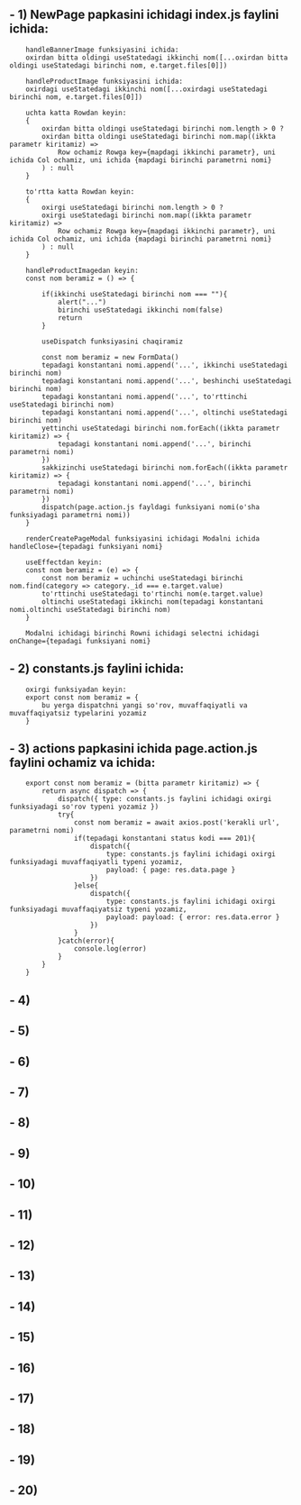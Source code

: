## - 1) NewPage papkasini ichidagi index.js faylini ichida:
        handleBannerImage funksiyasini ichida:
        oxirdan bitta oldingi useStatedagi ikkinchi nom([...oxirdan bitta oldingi useStatedagi birinchi nom, e.target.files[0]])

        handleProductImage funksiyasini ichida:
        oxirdagi useStatedagi ikkinchi nom([...oxirdagi useStatedagi birinchi nom, e.target.files[0]])

        uchta katta Rowdan keyin:
        {
            oxirdan bitta oldingi useStatedagi birinchi nom.length > 0 ?
            oxirdan bitta oldingi useStatedagi birinchi nom.map((ikkta parametr kiritamiz) => 
                Row ochamiz Rowga key={mapdagi ikkinchi parametr}, uni ichida Col ochamiz, uni ichida {mapdagi birinchi parametrni nomi}
            ) : null
        }

        to'rtta katta Rowdan keyin:
        {
            oxirgi useStatedagi birinchi nom.length > 0 ?
            oxirgi useStatedagi birinchi nom.map((ikkta parametr kiritamiz) => 
                Row ochamiz Rowga key={mapdagi ikkinchi parametr}, uni ichida Col ochamiz, uni ichida {mapdagi birinchi parametrni nomi}
            ) : null
        }

        handleProductImagedan keyin:
        const nom beramiz = () => {

            if(ikkinchi useStatedagi birinchi nom === ""){
                alert("...")
                birinchi useStatedagi ikkinchi nom(false)
                return
            }

            useDispatch funksiyasini chaqiramiz

            const nom beramiz = new FormData()
            tepadagi konstantani nomi.append('...', ikkinchi useStatedagi birinchi nom)
            tepadagi konstantani nomi.append('...', beshinchi useStatedagi birinchi nom)
            tepadagi konstantani nomi.append('...', to'rttinchi useStatedagi birinchi nom)
            tepadagi konstantani nomi.append('...', oltinchi useStatedagi birinchi nom)
            yettinchi useStatedagi birinchi nom.forEach((ikkta parametr kiritamiz) => {
                tepadagi konstantani nomi.append('...', birinchi parametrni nomi)
            })
            sakkizinchi useStatedagi birinchi nom.forEach((ikkta parametr kiritamiz) => {
                tepadagi konstantani nomi.append('...', birinchi parametrni nomi)
            })
            dispatch(page.action.js fayldagi funksiyani nomi(o'sha funksiyadagi parametrni nomi))
        }

        renderCreatePageModal funksiyasini ichidagi Modalni ichida handleClose={tepadagi funksiyani nomi}

        useEffectdan keyin:
        const nom beramiz = (e) => {
            const nom beramiz = uchinchi useStatedagi birinchi nom.find(category => category._id === e.target.value)
            to'rttinchi useStatedagi to'rtinchi nom(e.target.value)
            oltinchi useStatedagi ikkinchi nom(tepadagi konstantani nomi.oltinchi useStatedagi birinchi nom)
        }

        Modalni ichidagi birinchi Rowni ichidagi selectni ichidagi onChange={tepadagi funksiyani nomi}
## - 2) constants.js faylini ichida:
        oxirgi funksiyadan keyin:
        export const nom beramiz = {
            bu yerga dispatchni yangi so'rov, muvaffaqiyatli va muvaffaqiyatsiz typelarini yozamiz
        }
## - 3) actions papkasini ichida page.action.js faylini ochamiz va ichida:
        export const nom beramiz = (bitta parametr kiritamiz) => {
            return async dispatch => {
                dispatch({ type: constants.js faylini ichidagi oxirgi funksiyadagi so'rov typeni yozamiz })
                try{
                    const nom beramiz = await axios.post('kerakli url', parametrni nomi)
                    if(tepadagi konstantani status kodi === 201){
                        dispatch({
                            type: constants.js faylini ichidagi oxirgi funksiyadagi muvaffaqiyatli typeni yozamiz,
                            payload: { page: res.data.page }
                        })
                    }else{
                        dispatch({
                            type: constants.js faylini ichidagi oxirgi funksiyadagi muvaffaqiyatsiz typeni yozamiz,
                            payload: payload: { error: res.data.error }
                        })
                    }
                }catch(error){
                    console.log(error)
                }
            }
        }
## - 4)
## - 5)
## - 6)
## - 7)
## - 8)
## - 9)
## - 10)
## - 11)
## - 12)
## - 13)
## - 14)
## - 15)
## - 16)
## - 17)
## - 18)
## - 19)
## - 20) 